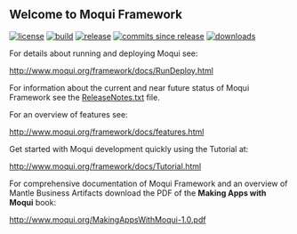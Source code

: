 ## Welcome to Moqui Framework

[![license](http://img.shields.io/badge/license-CC0%201.0%20Universal-blue.svg)](https://github.com/moqui/moqui/blob/master/LICENSE.md)
[![build](https://travis-ci.org/moqui/moqui.svg)](https://travis-ci.org/moqui/moqui)
[![release](http://img.shields.io/github/release/moqui/moqui.svg)](https://github.com/moqui/moqui/releases)
[![commits since release](http://img.shields.io/github/commits-since/moqui/moqui/v1.6.0.svg)](https://github.com/moqui/moqui/commits/master)
[![downloads](http://img.shields.io/github/downloads/moqui/moqui/latest/total.svg)](https://github.com/moqui/moqui/releases)

For details about running and deploying Moqui see:

<http://www.moqui.org/framework/docs/RunDeploy.html>

For information about the current and near future status of Moqui Framework
see the [ReleaseNotes.txt](https://github.com/moqui/moqui/blob/master/ReleaseNotes.txt) file.

For an overview of features see:

<http://www.moqui.org/framework/docs/features.html>

Get started with Moqui development quickly using the Tutorial at:

<http://www.moqui.org/framework/docs/Tutorial.html>

For comprehensive documentation of Moqui Framework and an overview of 
Mantle Business Artifacts download the PDF of the **Making Apps with Moqui** book:
 
<http://www.moqui.org/MakingAppsWithMoqui-1.0.pdf>
